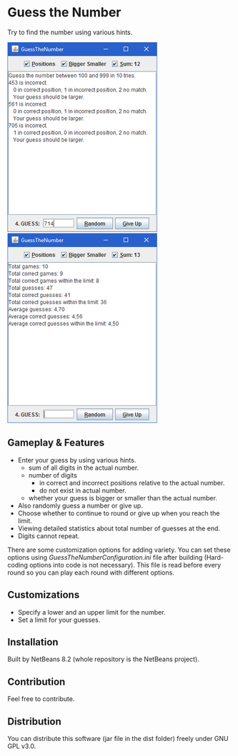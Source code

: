 # Guess the Number

Try to find the number using various hints.

![main](screenshots/main.bmp) ![statistics](screenshots/statistics.bmp)

## Gameplay & Features

* Enter your guess by using various hints.
  * sum of all digits in the actual number.
  * number of digits
    * in correct and incorrect positions relative to the actual number.
    * do not exist in actual number.
  * whether your guess is bigger or smaller than the actual number.
* Also randomly guess a number or give up.
* Choose whether to continue to round or give up when you reach the limit.
* Viewing detailed statistics about total number of guesses at the end.
* Digits cannot repeat.

There are some customization options for adding variety.
You can set these options using _GuessTheNumberConfiguration.ini_ file after building
(Hard-coding options into code is not necessary).
This file is read before every round so you can play each round with different options.

## Customizations

* Specify a lower and an upper limit for the number.
* Set a limit for your guesses.

## Installation

Built by NetBeans 8.2 (whole repository is the NetBeans project).

## Contribution

Feel free to contribute.

## Distribution

You can distribute this software (jar file in the dist folder) freely under GNU GPL v3.0.